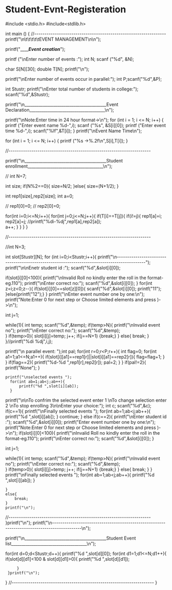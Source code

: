 # Student-Evnt-Registeration
#include <stdio.h>
#include<stdlib.h>

int main ()
{ 
//----------------------------------------------------------------
printf("\n\t\t\t\t\tEVENT MANAGEMENT\n\n");

printf("_________________________________________Event creation_____________________________________");

  printf ("\nEnter number of events :");
  int N;
  scanf ("%d", &N);

  char S[N][30];
  double T[N];
  printf("\n");
  
  printf("\nEnter number of events occur in parallel:");
  int P;scanf("%d",&P);
  
  int Stustr;
  printf("\nEnter total number of students in college:");
  scanf("%d",&Stustr);

printf("\n________________________________________Event Declaration_____________________________________\n");

  printf("\nNote:Enter time in 24 hour format->\n");
  for (int i = 1; i <= N; i++)
    {
      printf ("Enter event name %d-",i);
      scanf ("%s", &S[i][0]);
      printf ("Enter event time %d-",i);
      scanf("%lf",&T[i]);
    }
    printf("\nEvent Name       Time\n");

  for (int i = 1; i <= N; i++)
    {
      printf ("%s  ->%.2f\n",S[i],T[i]);
    } 


//---------------------------------------------------------------------

printf("\n________________________________________Student enrollment_____________________________________\n");
 
 // int N=7;

 int size;
 if(N%2==0){
     size=N/2;
 }else{
     size=(N+1/2);
 }

  int rep1[size],rep2[size];
  int a=0;

 // rep1[0]=0;
 // rep2[0]=0;

 for(int i=0;i<=N;i++){
     for(int j=0;j<=N;j++){
         if(T[i]==T[j]){
             if(i!=j){
                 rep1[a]=i;
                 rep2[a]=j;
                 //printf("%di-%dj",rep1[a],rep2[a]);   
                 a++;
             }
         }
     }
 }



//---------------------------------------------------------------------


//int N=3;

int slot[Stustr][N];
for (int i=0;i<Stustr;i++){
              printf("\n--------------------------------------------------------------------------------------------");
   printf("\n\nEnetr student id :");
   scanf("%d",&slot[i][0]);
   
   if(slot[i][0]<100){
       printf("\nInvalid Roll no kindly enter the roll in the format-eg.110");
        printf("\nEnter correct no:");
       scanf("%d",&slot[i][0]);
   }
   for(int z=i;z<0;z--){
       if(slot[i][0]==slot[z][0]){
           scanf("%d",&slot[i][0]);
           printf("11");
       }else{printf("12");}
   }
   printf("\nEnter event number one by one:\n");
   printf("Note:Enter 0 for next step or Choose limited elements and press )->\n");

   int j=1;

   while(1){
       int temp;
       scanf("%d",&temp);
       if(temp>N){
          printf("\nInvalid event no");
        printf("\nEnter correct no:");
       scanf("%d",&temp);  
       }
         if(temp>0){
           slot[i][j]=temp;
           j++;
              if(j==N+1)
                 {break;}
          }
         else{
           break;
          }
   }//printf("%di %dj",i,j);
   
   printf("\n parallel event: ");int pal;
   for(int r=0;r<P;r++){
      int flag=0;
      for(int a1=1;a1<=N;a1++){
          if(slot[i][a1]==rep1[r]||slot[i][a1]==rep2[r]){
              flag=flag+1;
          }
      }
      if(flag==2){
          printf("%d-%d  ",rep1[r],rep2[r]);
          pal=2;
      }
    }
    if(pal!=2){
        printf("None");
    }
    
    printf("\nselected events ");
      for(int ab=1;ab<j;ab++){
          printf("%d ",slot[i][ab]);
      }
printf("\n\nTo confrim the selected event enter 1 \nTo change selection enter 2 \nTo stop enrolling 3\n\nEnter your choice:");
    int c;
    scanf("%d",&c);
    if(c==1){
        printf("\nFinally selected events ");
      for(int ab=1;ab<j;ab++){
          printf("%d ",slot[i][ab]);
      }
        continue;
    }
    else if(c==2){
          printf("\nEnter student id :");
   scanf("%d",&slot[i][0]);
   printf("Enter event number one by one:\n");
   printf("Note:Enter 0 for next step or Choose limited elements and press )->\n");
   if(slot[i][0]<100){
       printf("\nInvalid Roll no kindly enter the roll in the format-eg.110");
        printf("\nEnter correct no:");
       scanf("%d",&slot[i][0]);
   }

   int j=1;

   while(1){
       int temp;
       scanf("%d",&temp);
       if(temp>N){
          printf("\nInvalid event no");
        printf("\nEnter correct no:");
       scanf("%d",&temp);  
       }
         if(temp>0){
           slot[i][j]=temp;
           j++;
              if(j==N+1)
                 {break;}
          }
         else{
           break;
          }
       }
       printf("\nFinally selected events ");
      for(int ab=1;ab<j;ab++){
          printf("%d ",slot[i][ab]);
      }

    }
    else{
        break;
    } 
    printf("\n");
//---------------------------------------------------------------------
 }printf("\n");
               printf("\n--------------------------------------------------------------------------------------------\n");

 printf("\n________________________________________Student Event list_____________________________________\n");

 for(int d=0;d<Stustr;d++){
     printf("%d ",slot[d][0]);
     for(int d1=1;d1<=N;d1++){
         if(slot[d][d1]<100 & slot[d][d1]>0){
         printf("%d ",slot[d][d1]);
           
         }
     }printf("\n"); 
 }
//---------------------------------------------------------------------
}
